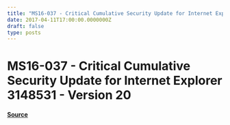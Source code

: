 ```yaml
---
title: "MS16-037 - Critical Cumulative Security Update for Internet Explorer 3148531 - Version 20"
date: 2017-04-11T17:00:00.0000000Z
draft: false
type: posts
---
```

# MS16-037 - Critical Cumulative Security Update for Internet Explorer 3148531 - Version 20









#### [Source](https://technet.microsoft.com/en-us/library/security/MS16-037)


